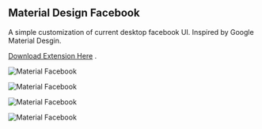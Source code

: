 ## Material Design Facebook

A simple customization of current desktop facebook UI. Inspired by Google Material Desgin.

[Download Extension Here](https://chrome.google.com/webstore/detail/materiable/aoaoiammnldamfapaiejppjneffdplip)
.


![Material Facebook](https://github.com/Arif-un/Chrome-Extention--Material-Facebook/blob/master/img/materiable%20(material%20facebook%20design)%20cover.png?raw=true)

![Material Facebook](https://github.com/Arif-un/Chrome-Extention--Material-Facebook/blob/master/img/materiable%20-material%20facebook%20design.png?raw=true)

![Material Facebook](https://github.com/Arif-un/Chrome-Extention--Material-Facebook/blob/master/img/materiable%20logo.png?raw=true)

![Material Facebook](https://github.com/Arif-un/Chrome-Extention--Material-Facebook/blob/master/img/materiable%20material-facebook-design%20screenshot.png?raw=true)
